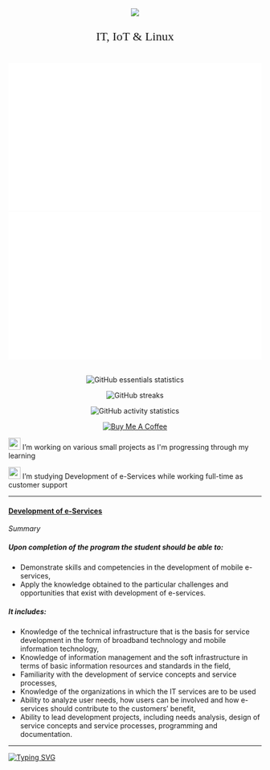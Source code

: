 <div align="center">
  <img src="https://user-images.githubusercontent.com/12261439/156358173-e4389fb4-6889-471b-ab84-01e89362cca0.png">
</div>
 
<p style="font-family: Red Hat Text; font-size: 24px;" align="center">
  IT, IoT &amp; Linux
</p>

<div style="display: flex;">
  <p align="center">
    <img src="https://raw.githubusercontent.com/ZendaiOwl/github-stats/master/generated/overview.svg#gh-dark-mode-only" 
         alt="GitHub stats overview">
    <img src="https://raw.githubusercontent.com/ZendaiOwl/github-stats/master/generated/languages.svg#gh-dark-mode-only" 
         alt="Programming language stats">
 </p>
</div>

<p align="center">
    <img src="https://github-readme-stats-zendai.vercel.app/api?username=zendaiowl&theme=nightowl&show_icons=true" 
         alt="GitHub essentials statistics">
</p>

<p align="center">
  <img alt="GitHub streaks" 
       src="https://github-readme-streak-stats.herokuapp.com/?user=ZendaiOwl&theme=dark"> 
</p>

<p align="center">
  <img alt="GitHub activity statistics" 
       src="https://github-profile-summary-cards.vercel.app/api/cards/profile-details?username=ZendaiOwl"> 
</p>
 
 <p align="center">
  <a href="https://www.buymeacoffee.com/zendaiowl">
   <img src="https://cdn.buymeacoffee.com/buttons/v2/default-blue.png" 
        alt="Buy Me A Coffee" 
        style="height: 60px !important;width: 217px !important;">
  </a>
 </p>
 
 <p align="left">
   <img src="https://user-images.githubusercontent.com/12261439/157476806-f4b817ea-b7d1-40c6-92e7-b7dc08f011ca.png" 
        width="24px" 
        height="24px"> I’m working on various small projects as I'm progressing through my learning
 </p>
 
 <p align="left">
   <img src="https://user-images.githubusercontent.com/12261439/157476831-da9cd842-c008-4b6b-bfe7-767df0cc9453.png" 
        width="24px" 
        height="24px"> I’m studying Development of e-Services while working full-time as customer support
 </p>

---

#### [Development of e-Services][university-programme]

_Summary_

##### Upon completion of the program the student should be able to:

- Demonstrate skills and competencies in the development of mobile e-services,
- Apply the knowledge obtained to the particular challenges and opportunities that exist with development of e-services.

##### It includes:

- Knowledge of the technical infrastructure that is the basis for service development in the form of broadband technology and mobile information technology,
- Knowledge of information management and the soft infrastructure in terms of basic information resources and standards in the field,
- Familiarity with the development of service concepts and service processes,
- Knowledge of the organizations in which the IT services are to be used
- Ability to analyze user needs, how users can be involved and how e-services should contribute to the customers’ benefit,
- Ability to lead development projects, including needs analysis, design of service concepts and service processes, programming and documentation.

---

[![Typing SVG](https://readme-typing-svg.herokuapp.com?font=Fira+Code&weight=250&size=16&pause=1000&center=true&vCenter=true&random=false&width=720&lines=Lust;Gluttony;Greed;Sloth;Wrath;Envy;Pride;Ignorance;Attachment;Aversion;All+existence+is+suffering;Suffering+produced+by+painful+experiences;Suffering+produced+by+change;Suffering+produced+by+conditioning;The+origin+of+suffering+is+craving;Craving+for+sensory+pleasures;Craving+to+be;Craving+not+to+be;The+end+of+suffering+comes+with+the+end+of+craving;There+is+a+path+that+leads+from+suffering;Right+View;Right+Intention;Right+Speech;Right+Action;Right+Livelihood;Right+Effort;Right+Mindfulness;Right+Concentration;The+truth+of+suffering;The+truth+of+origin;The+truth+of+cessation;The+truth+of+the+path)](https://git.io/typing-svg)

<!-- LINKS -->

[university-programme]: https://www.du.se/sv/Utbildning/Program/utveckling-av-etjanster/
